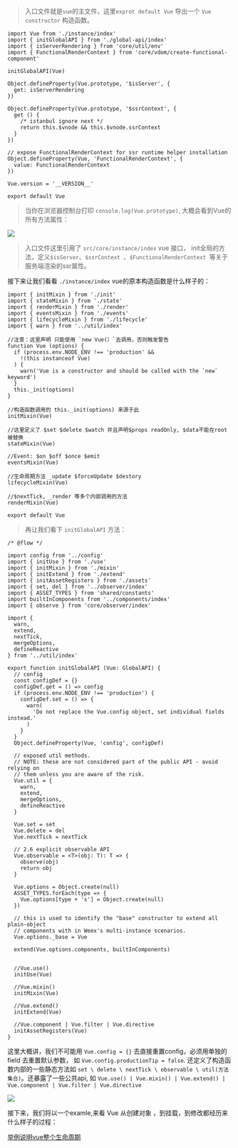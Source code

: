 >入口文件就是`vue`的主文件，这里`exprot default Vue` 导出一个 `Vue constructor` 构造函数。

	import Vue from './instance/index'
	import { initGlobalAPI } from './global-api/index'
	import { isServerRendering } from 'core/util/env'
	import { FunctionalRenderContext } from 'core/vdom/create-functional-component'
	
	initGlobalAPI(Vue)
	
	Object.defineProperty(Vue.prototype, '$isServer', {
	  get: isServerRendering
	})
	
	Object.defineProperty(Vue.prototype, '$ssrContext', {
	  get () {
	    /* istanbul ignore next */
	    return this.$vnode && this.$vnode.ssrContext
	  }
	})
	
	// expose FunctionalRenderContext for ssr runtime helper installation
	Object.defineProperty(Vue, 'FunctionalRenderContext', {
	  value: FunctionalRenderContext
	})
	
	Vue.version = '__VERSION__'
	
	export default Vue


>当你在浏览器控制台打印 `console.log(Vue.prototype)`, 大概会看到Vue的所有方法属性：

![](./images/vue_prototype.png)

>入口文件这里引用了 `src/core/instance/index` vue 接口， init全局的方法，定义`$isServer`、`$ssrContext `、`$FunctionalRenderContext `等关于服务端渲染的ssr属性。

接下来让我们看看 `./instance/index` vue的原本构造函数是什么样子的：

	import { initMixin } from './init'
	import { stateMixin } from './state'
	import { renderMixin } from './render'
	import { eventsMixin } from './events'
	import { lifecycleMixin } from './lifecycle'
	import { warn } from '../util/index'
	
	//注意：这里声明 只能使用 `new Vue(）`去调用，否则触发警告
	function Vue (options) {
	  if (process.env.NODE_ENV !== 'production' &&
	    !(this instanceof Vue)
	  ) {
	    warn('Vue is a constructor and should be called with the `new` keyword')
	  }
	  this._init(options)
	}
	
	//构造函数调用的 this._init(options) 来源于此
	initMixin(Vue)
	
	//这里定义了 $set $delete $watch 并且声明$props readOnly, $data不能在root被替换
	stateMixin(Vue)
	
	//Event: $on $off $once $emit
	eventsMixin(Vue)
	
	//生命周期方法 _update $forceUpdate $destory
	lifecycleMixin(Vue)
	
	//$nextTick, _render 等多个内部调用的方法
	renderMixin(Vue)
	
	export default Vue


>再让我们看下 `initGlobalAPI` 方法：
>

	/* @flow */
	
	import config from '../config'
	import { initUse } from './use'
	import { initMixin } from './mixin'
	import { initExtend } from './extend'
	import { initAssetRegisters } from './assets'
	import { set, del } from '../observer/index'
	import { ASSET_TYPES } from 'shared/constants'
	import builtInComponents from '../components/index'
	import { observe } from 'core/observer/index'
	
	import {
	  warn,
	  extend,
	  nextTick,
	  mergeOptions,
	  defineReactive
	} from '../util/index'
	
	export function initGlobalAPI (Vue: GlobalAPI) {
	  // config
	  const configDef = {}
	  configDef.get = () => config
	  if (process.env.NODE_ENV !== 'production') {
	    configDef.set = () => {
	      warn(
	        'Do not replace the Vue.config object, set individual fields instead.'
	      )
	    }
	  }
	  Object.defineProperty(Vue, 'config', configDef)
	
	  // exposed util methods.
	  // NOTE: these are not considered part of the public API - avoid relying on
	  // them unless you are aware of the risk.
	  Vue.util = {
	    warn,
	    extend,
	    mergeOptions,
	    defineReactive
	  }
	
	  Vue.set = set
	  Vue.delete = del
	  Vue.nextTick = nextTick
	
	  // 2.6 explicit observable API
	  Vue.observable = <T>(obj: T): T => {
	    observe(obj)
	    return obj
	  }
	
	  Vue.options = Object.create(null)
	  ASSET_TYPES.forEach(type => {
	    Vue.options[type + 's'] = Object.create(null)
	  })
	
	  // this is used to identify the "base" constructor to extend all plain-object
	  // components with in Weex's multi-instance scenarios.
	  Vue.options._base = Vue
	
	  extend(Vue.options.components, builtInComponents)
	
	
	  //Vue.use()
	  initUse(Vue)
	  
	  //Vue.mixin()
	  initMixin(Vue)
	  
	  //Vue.extend()
	  initExtend(Vue)
	  
	  //Vue.component | Vue.filter | Vue.directive
	  initAssetRegisters(Vue)
	}

这里大概讲，我们不可能用 `Vue.config = {}` 去直接重置config，必须用单独的field 去重置默认参数， 如 `Vue.config.productionTip = false`. 还定义了构造函数内部的一些静态方法如 `set \ delete \ nextTick \ observable \ util(方法集合)`。还暴露了一些公共api, 如 `Vue.use() | Vue.mixin() | Vue.extend() | Vue.component | Vue.filter | Vue.directive`

![](images/vue_contructor.png)

接下来，我们将以一个examle,来看 Vue 从创建对象 ，到挂载，到修改都经历来什么样子的过程：

[举例说明vue整个生命周期](./举例说明vue整个生命周期.md)






